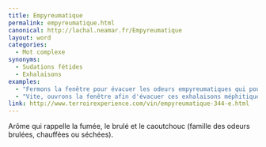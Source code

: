 ```yaml
---
title: Empyreumatique
permalink: empyreumatique.html
canonical: http://lachal.neamar.fr/Empyreumatique
layout: word
categories:
  - Mot complexe
synonyms:
  - Sudations fétides
  - Exhalaisons
examples:
  - "Fermons la fenêtre pour évacuer les odeurs empyreumatiques qui pourraient se dégager d'ici 5 minutes."
  - "Vite, ouvrons la fenêtre afin d'évacuer ces exhalaisons méphitiques et empyreumatiques !"
link: http://www.terroirexperience.com/vin/empyreumatique-344-e.html
---
```


Arôme qui rappelle la fumée, le brulé et le caoutchouc (famille des odeurs brulées, chauffées ou séchées).

